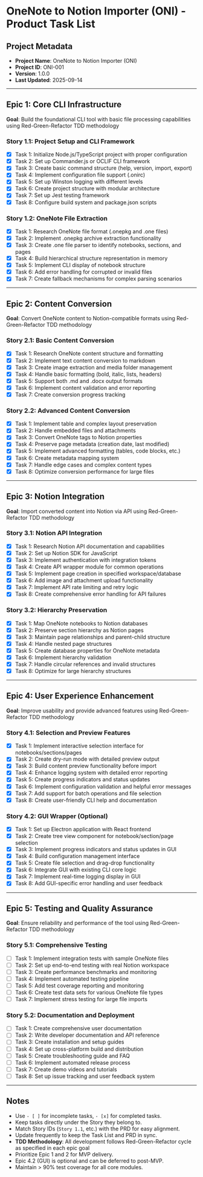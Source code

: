 # OneNote to Notion Importer (ONI) - Product Task List

## Project Metadata
- **Project Name**: OneNote to Notion Importer (ONI)
- **Project ID**: ONI-001
- **Version**: 1.0.0
- **Last Updated**: 2025-09-14

---

## Epic 1: Core CLI Infrastructure
**Goal**: Build the foundational CLI tool with basic file processing capabilities using Red-Green-Refactor TDD methodology

### Story 1.1: Project Setup and CLI Framework
- [x] Task 1: Initialize Node.js/TypeScript project with proper configuration
- [x] Task 2: Set up Commander.js or OCLIF CLI framework
- [x] Task 3: Create basic command structure (help, version, import, export)
- [x] Task 4: Implement configuration file support (.onirc)
- [x] Task 5: Set up Winston logging with different levels
- [x] Task 6: Create project structure with modular architecture
- [x] Task 7: Set up Jest testing framework
- [x] Task 8: Configure build system and package.json scripts

### Story 1.2: OneNote File Extraction
- [x] Task 1: Research OneNote file format (.onepkg and .one files)
- [x] Task 2: Implement .onepkg archive extraction functionality
- [x] Task 3: Create .one file parser to identify notebooks, sections, and pages
- [x] Task 4: Build hierarchical structure representation in memory
- [x] Task 5: Implement CLI display of notebook structure
- [x] Task 6: Add error handling for corrupted or invalid files
- [x] Task 7: Create fallback mechanisms for complex parsing scenarios

---

## Epic 2: Content Conversion
**Goal**: Convert OneNote content to Notion-compatible formats using Red-Green-Refactor TDD methodology

### Story 2.1: Basic Content Conversion
- [x] Task 1: Research OneNote content structure and formatting
- [x] Task 2: Implement text content conversion to markdown
- [x] Task 3: Create image extraction and media folder management
- [x] Task 4: Handle basic formatting (bold, italic, lists, headers)
- [x] Task 5: Support both .md and .docx output formats
- [x] Task 6: Implement content validation and error reporting
- [x] Task 7: Create conversion progress tracking

### Story 2.2: Advanced Content Conversion
- [x] Task 1: Implement table and complex layout preservation
- [x] Task 2: Handle embedded files and attachments
- [x] Task 3: Convert OneNote tags to Notion properties
- [x] Task 4: Preserve page metadata (creation date, last modified)
- [x] Task 5: Implement advanced formatting (tables, code blocks, etc.)
- [x] Task 6: Create metadata mapping system
- [x] Task 7: Handle edge cases and complex content types
- [x] Task 8: Optimize conversion performance for large files

---

## Epic 3: Notion Integration
**Goal**: Import converted content into Notion via API using Red-Green-Refactor TDD methodology

### Story 3.1: Notion API Integration
- [x] Task 1: Research Notion API documentation and capabilities
- [x] Task 2: Set up Notion SDK for JavaScript
- [x] Task 3: Implement authentication with integration tokens
- [x] Task 4: Create API wrapper module for common operations
- [x] Task 5: Implement page creation in specified workspace/database
- [x] Task 6: Add image and attachment upload functionality
- [x] Task 7: Implement API rate limiting and retry logic
- [x] Task 8: Create comprehensive error handling for API failures

### Story 3.2: Hierarchy Preservation
- [x] Task 1: Map OneNote notebooks to Notion databases
- [x] Task 2: Preserve section hierarchy as Notion pages
- [x] Task 3: Maintain page relationships and parent-child structure
- [x] Task 4: Handle nested page structures
- [x] Task 5: Create database properties for OneNote metadata
- [x] Task 6: Implement hierarchy validation
- [x] Task 7: Handle circular references and invalid structures
- [x] Task 8: Optimize for large hierarchy structures

---

## Epic 4: User Experience Enhancement
**Goal**: Improve usability and provide advanced features using Red-Green-Refactor TDD methodology

### Story 4.1: Selection and Preview Features
- [x] Task 1: Implement interactive selection interface for notebooks/sections/pages
- [x] Task 2: Create dry-run mode with detailed preview output
- [x] Task 3: Build content preview functionality before import
- [x] Task 4: Enhance logging system with detailed error reporting
- [x] Task 5: Create progress indicators and status updates
- [x] Task 6: Implement configuration validation and helpful error messages
- [x] Task 7: Add support for batch operations and file selection
- [x] Task 8: Create user-friendly CLI help and documentation

### Story 4.2: GUI Wrapper (Optional)
- [x] Task 1: Set up Electron application with React frontend
- [x] Task 2: Create tree view component for notebook/section/page selection
- [x] Task 3: Implement progress indicators and status updates in GUI
- [x] Task 4: Build configuration management interface
- [x] Task 5: Create file selection and drag-drop functionality
- [x] Task 6: Integrate GUI with existing CLI core logic
- [x] Task 7: Implement real-time logging display in GUI
- [x] Task 8: Add GUI-specific error handling and user feedback

---

## Epic 5: Testing and Quality Assurance
**Goal**: Ensure reliability and performance of the tool using Red-Green-Refactor TDD methodology

### Story 5.1: Comprehensive Testing
- [ ] Task 1: Implement integration tests with sample OneNote files
- [ ] Task 2: Set up end-to-end testing with real Notion workspace
- [ ] Task 3: Create performance benchmarks and monitoring
- [ ] Task 4: Implement automated testing pipeline
- [ ] Task 5: Add test coverage reporting and monitoring
- [ ] Task 6: Create test data sets for various OneNote file types
- [ ] Task 7: Implement stress testing for large file imports

### Story 5.2: Documentation and Deployment
- [ ] Task 1: Create comprehensive user documentation
- [ ] Task 2: Write developer documentation and API reference
- [ ] Task 3: Create installation and setup guides
- [ ] Task 4: Set up cross-platform build and distribution
- [ ] Task 5: Create troubleshooting guide and FAQ
- [ ] Task 6: Implement automated release process
- [ ] Task 7: Create demo videos and tutorials
- [ ] Task 8: Set up issue tracking and user feedback system

---

## Notes
- Use `- [ ]` for incomplete tasks, `- [x]` for completed tasks.
- Keep tasks directly under the Story they belong to.
- Match Story IDs (`Story 1.1`, etc.) with the PRD for easy alignment.
- Update frequently to keep the Task List and PRD in sync.
- **TDD Methodology**: All development follows Red-Green-Refactor cycle as specified in each epic goal
- Prioritize Epic 1 and 2 for MVP delivery.
- Epic 4.2 (GUI) is optional and can be deferred to post-MVP.
- Maintain > 90% test coverage for all core modules.